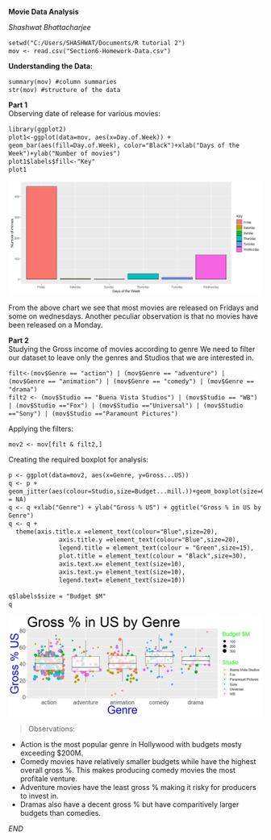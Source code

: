 **Movie Data Analysis**

*Shashwat Bhattacharjee*

```{r setup, echo=FALSE, message=FALSE}
setwd("C:/Users/SHASHWAT/Documents/R tutorial 2")
mov <- read.csv("Section6-Homework-Data.csv")
```
**Understanding the Data:**
```{r}
summary(mov) #column summaries
str(mov) #structure of the data
```

**Part 1**  
Observing date of release for various movies:
```{r fig.cap="Figure 1: This is a plot showing the number of movies released on various days of the week"}
library(ggplot2)
plot1<-ggplot(data=mov, aes(x=Day.of.Week)) + geom_bar(aes(fill=Day.of.Week), color="Black")+xlab("Days of the Week")+ylab("Number of movies")
plot1$labels$fill<-"Key"
plot1
```
![Plot](Rplot1.jpeg)

From the above chart we see that most movies are released on Fridays and some on wednesdays. Another peculiar observation is that no movies have been released on a Monday.  

**Part 2**  
Studying the Gross income of movies according to genre
We need to filter our dataset to leave only the genres and Studios that we are interested in.
```{r}
filt<-(mov$Genre == "action") | (mov$Genre == "adventure") | (mov$Genre == "animation") | (mov$Genre == "comedy") | (mov$Genre == "drama")
filt2 <- (mov$Studio == "Buena Vista Studios") | (mov$Studio == "WB") | (mov$Studio =="Fox") | (mov$Studio =="Universal") | (mov$Studio =="Sony") | (mov$Studio =="Paramount Pictures")
```
Applying the filters:
```{r}
mov2 <- mov[filt & filt2,]
```
Creating the required boxplot for analysis:
```{r fig.cap="Figure 2:This is a boxplot to represent the gross incomes of various movies in accordance to their genre."}
p <- ggplot(data=mov2, aes(x=Genre, y=Gross...US))
q <- p + geom_jitter(aes(colour=Studio,size=Budget...mill.))+geom_boxplot(size=0.5,alpha=0.7,outlier.colour = NA) 
q <- q +xlab("Genre") + ylab("Gross % US") + ggtitle("Gross % in US by Genre")
q <- q + 
  theme(axis.title.x =element_text(colour="Blue",size=20),
              axis.title.y =element_text(colour="Blue",size=20),
              legend.title = element_text(colour = "Green",size=15),
              plot.title = element_text(colour = "Black",size=30),
              axis.text.x= element_text(size=10),
              axis.text.y= element_text(size=10),  
              legend.text= element_text(size=10))
            
q$labels$size = "Budget $M"
q

```
![Plot](Rplot2.jpeg)
> Observations:  

* Action is the most popular genre in Hollywood with budgets mosty exceeding $200M.    
* Comedy movies have relatively smaller budgets while have the highest overall gross %. This makes producing comedy movies the most profitale venture.  
* Adventure movies have the least gross % making it risky for producers to invest in.  
* Dramas also have a decent gross % but have comparitively larger budgets than comedies.  

*END*
